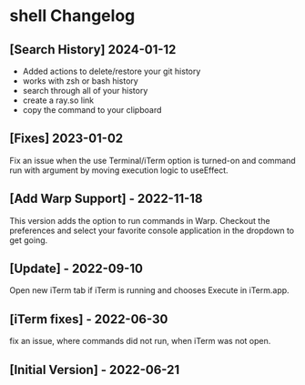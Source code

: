 # shell Changelog

## [Search History] 2024-01-12

- Added actions to delete/restore your git history
- works with zsh or bash history
- search through all of your history
- create a ray.so link
- copy the command to your clipboard

## [Fixes] 2023-01-02

Fix an issue when the use Terminal/iTerm option is turned-on and command run with argument by moving execution logic to useEffect.

## [Add Warp Support] - 2022-11-18

This version adds the option to run commands in Warp.
Checkout the preferences and select your favorite console application in the dropdown to get going.

## [Update] - 2022-09-10

Open new iTerm tab if iTerm is running and chooses Execute in iTerm.app.

## [iTerm fixes] - 2022-06-30

fix an issue, where commands did not run, when iTerm was not open.

## [Initial Version] - 2022-06-21
